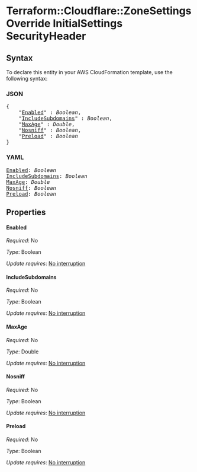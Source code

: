 # Terraform::Cloudflare::ZoneSettingsOverride InitialSettings SecurityHeader

## Syntax

To declare this entity in your AWS CloudFormation template, use the following syntax:

### JSON

<pre>
{
    "<a href="#enabled" title="Enabled">Enabled</a>" : <i>Boolean</i>,
    "<a href="#includesubdomains" title="IncludeSubdomains">IncludeSubdomains</a>" : <i>Boolean</i>,
    "<a href="#maxage" title="MaxAge">MaxAge</a>" : <i>Double</i>,
    "<a href="#nosniff" title="Nosniff">Nosniff</a>" : <i>Boolean</i>,
    "<a href="#preload" title="Preload">Preload</a>" : <i>Boolean</i>
}
</pre>

### YAML

<pre>
<a href="#enabled" title="Enabled">Enabled</a>: <i>Boolean</i>
<a href="#includesubdomains" title="IncludeSubdomains">IncludeSubdomains</a>: <i>Boolean</i>
<a href="#maxage" title="MaxAge">MaxAge</a>: <i>Double</i>
<a href="#nosniff" title="Nosniff">Nosniff</a>: <i>Boolean</i>
<a href="#preload" title="Preload">Preload</a>: <i>Boolean</i>
</pre>

## Properties

#### Enabled

_Required_: No

_Type_: Boolean

_Update requires_: [No interruption](https://docs.aws.amazon.com/AWSCloudFormation/latest/UserGuide/using-cfn-updating-stacks-update-behaviors.html#update-no-interrupt)

#### IncludeSubdomains

_Required_: No

_Type_: Boolean

_Update requires_: [No interruption](https://docs.aws.amazon.com/AWSCloudFormation/latest/UserGuide/using-cfn-updating-stacks-update-behaviors.html#update-no-interrupt)

#### MaxAge

_Required_: No

_Type_: Double

_Update requires_: [No interruption](https://docs.aws.amazon.com/AWSCloudFormation/latest/UserGuide/using-cfn-updating-stacks-update-behaviors.html#update-no-interrupt)

#### Nosniff

_Required_: No

_Type_: Boolean

_Update requires_: [No interruption](https://docs.aws.amazon.com/AWSCloudFormation/latest/UserGuide/using-cfn-updating-stacks-update-behaviors.html#update-no-interrupt)

#### Preload

_Required_: No

_Type_: Boolean

_Update requires_: [No interruption](https://docs.aws.amazon.com/AWSCloudFormation/latest/UserGuide/using-cfn-updating-stacks-update-behaviors.html#update-no-interrupt)

